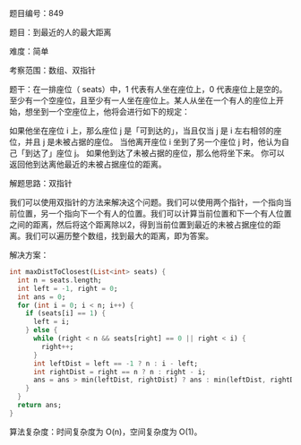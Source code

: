 题目编号：849

题目：到最近的人的最大距离

难度：简单

考察范围：数组、双指针

题干：在一排座位（ seats）中，1 代表有人坐在座位上，0 代表座位上是空的。至少有一个空座位，且至少有一人坐在座位上。某人从坐在一个有人的座位上开始，想坐到一个空座位上，他将会进行如下的规定：

如果他坐在座位 i 上，那么座位 j 是「可到达的」，当且仅当 j 是 i 左右相邻的座位，并且 j 是未被占据的座位。
当他离开座位 i 坐到了另一个座位 j 时，他认为自己「到达了」座位 j。
如果他到达了未被占据的座位，那么他将坐下来。
你可以返回他到达离他最近的未被占据座位的距离。

解题思路：双指针

我们可以使用双指针的方法来解决这个问题。我们可以使用两个指针，一个指向当前位置，另一个指向下一个有人的位置。我们可以计算当前位置和下一个有人位置之间的距离，然后将这个距离除以2，得到当前位置到最近的未被占据座位的距离。我们可以遍历整个数组，找到最大的距离，即为答案。

解决方案：

```dart
int maxDistToClosest(List<int> seats) {
  int n = seats.length;
  int left = -1, right = 0;
  int ans = 0;
  for (int i = 0; i < n; i++) {
    if (seats[i] == 1) {
      left = i;
    } else {
      while (right < n && seats[right] == 0 || right < i) {
        right++;
      }
      int leftDist = left == -1 ? n : i - left;
      int rightDist = right == n ? n : right - i;
      ans = ans > min(leftDist, rightDist) ? ans : min(leftDist, rightDist);
    }
  }
  return ans;
}
```

算法复杂度：时间复杂度为 O(n)，空间复杂度为 O(1)。
